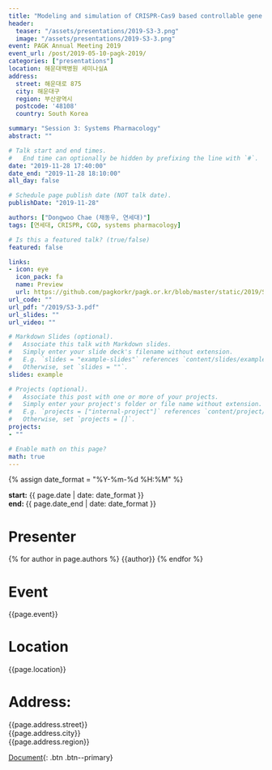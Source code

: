 ```yaml
---
title: "Modeling and simulation of CRISPR-Cas9 based controllable gene drive system"
header:
  teaser: "/assets/presentations/2019-S3-3.png"
  image: "/assets/presentations/2019-S3-3.png"
event: PAGK Annual Meeting 2019
event_url: /post/2019-05-10-pagk-2019/
categories: ["presentations"]
location: 해운대백병원 세미나실A
address:
  street: 해운대로 875
  city: 해운대구
  region: 부산광역시
  postcode: '48108'
  country: South Korea

summary: "Session 3: Systems Pharmacology"
abstract: ""

# Talk start and end times.
#   End time can optionally be hidden by prefixing the line with `#`.
date: "2019-11-28 17:40:00"
date_end: "2019-11-28 18:10:00"
all_day: false

# Schedule page publish date (NOT talk date).
publishDate: "2019-11-28"

authors: ["Dongwoo Chae (채동우, 연세대)"]
tags: [연세대, CRISPR, CGD, systems pharmacology]

# Is this a featured talk? (true/false)
featured: false

links:
- icon: eye
  icon_pack: fa
  name: Preview
  url: https://github.com/pagkorkr/pagk.or.kr/blob/master/static/2019/S3-3.pdf
url_code: ""
url_pdf: "/2019/S3-3.pdf"
url_slides: ""
url_video: ""

# Markdown Slides (optional).
#   Associate this talk with Markdown slides.
#   Simply enter your slide deck's filename without extension.
#   E.g. `slides = "example-slides"` references `content/slides/example-slides.md`.
#   Otherwise, set `slides = ""`.
slides: example

# Projects (optional).
#   Associate this post with one or more of your projects.
#   Simply enter your project's folder or file name without extension.
#   E.g. `projects = ["internal-project"]` references `content/project/deep-learning/index.md`.
#   Otherwise, set `projects = []`.
projects:
- ""

# Enable math on this page?
math: true
---
```

{% assign date_format = "%Y-%m-%d %H:%M" %}
<p class="page__date">
  <strong><i class="fas fa-fw fa-calendar-alt" aria-hidden="true"></i>start:</strong> 
  <time class="dt-published" datetime="{{ page.date}}">{{ page.date | date: date_format }}</time>
  <br>
  <strong><i class="fas fa-fw fa-calendar-alt" aria-hidden="true"></i>end: </strong> 
  <time class="dt-published" datetime="{{ page.date_end}}">{{ page.date_end | date: date_format }}</time>
</p>

# Presenter
{% for author in page.authors %}
{{author}} 
{% endfor %}


# Event
{{page.event}}

# Location
{{page.location}}

# Address:
  {{page.address.street}}\
  {{page.address.city}}\
  {{page.address.region}}

[Document](/assets/presentations/2019-S3-3.pdf){: .btn .btn--primary}